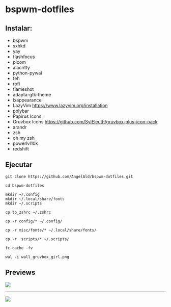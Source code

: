 # bspwm-dotfiles

## Instalar:

* bspwm
* sxhkd
* yay
* flashfocus
* picom 
* alacritty
* python-pywal
* feh
* rofi
* flameshot
* adapta-gtk-theme
* lxappearance
* LazyVim https://www.lazyvim.org/installation
* polybar
* Papirus Icons
* Gruvbox Icons https://github.com/SylEleuth/gruvbox-plus-icon-pack
* arandr
* zsh
* oh my zsh
* powerlvl10k
* redshift

## Ejecutar

```
git clone https://github.com/AngelAld/bspwm-dotfiles.git

cd bspwm-dotfiles

mkdir ~/.config
mkdir ~/.local/share/fonts
mkdir ~/.scripts

cp to_zshrc ~/.zshrc

cp -r config/* ~/.config/ 

cp -r misc/fonts/* ~/.local/share/fonts/ 

cp -r  scripts/* ~/.scripts/ 

fc-cache -fv

wal -i wall_gruvbox_girl.png

```

## Previews

![](https://i.imgur.com/Tturtwy.png)

---
![](https://i.imgur.com/lBFmulk.png)

